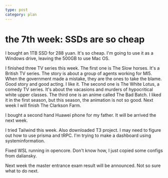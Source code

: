 ```yaml
---
type: post
category: plan
---
```


# the 7th week: SSDs are so cheap

I bought an 1TB SSD for 288 yuan. It's so cheap. I'm going to use it as a Windows drive, leaving the 500GB to use Mac OS.

I finished three TV series this week. The first one is The Slow horses. It's a British TV series. The story is about a group of agents working for MI5. When the government made a mistake, they are the ones to take the blame. Good story and good acting. I like it. The second one is The White Lotus, a comedy TV series. It's about the vacasions and murders of hypocritical white upper classes. The third one is an anime called The Bad Batch. I liked it in the first season, but this season, the animation is not so good. Next week I will finish The Clarkson Farm.

I bought a second hand Huawei phone for my father. It will be arrived the next week.

I tried Tailwind this week. Also downloaded T3 project. I may need to figure out how to use prisma and tRPC. I'm trying to make a dashboard using systeminformation.

Fixed WSL running in opencore. Don't know how, I just copied some configs from daliansky.

Next week the master entrance exam result will be announced. Not so sure what to do next.
